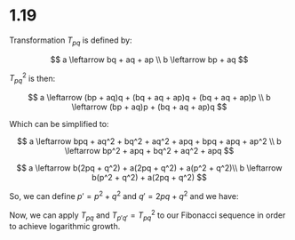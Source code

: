# 1.19

Transformation $T_{pq}$ is defined by:


$$
a \leftarrow bq + aq + ap \\
b \leftarrow bp + aq
$$

$T^2_{pq}$ is then:

$$
a \leftarrow (bp + aq)q + (bq + aq + ap)q + (bq + aq + ap)p \\
b \leftarrow (bp + aq)p + (bq + aq + ap)q
$$

Which can be simplified to:

$$
a \leftarrow bpq + aq^2 + bq^2 + aq^2 + apq + bpq + apq + ap^2 \\
b \leftarrow bp^2 + apq + bq^2 + aq^2 + apq
$$

$$
a \leftarrow b(2pq + q^2) + a(2pq + q^2) + a(p^2 + q^2)\\
b \leftarrow b(p^2 + q^2) + a(2pq + q^2)
$$

So, we can define $p' = p^2 + q^2$ and $q' = 2pq + q^2$ and we have:

Now, we can apply $T_{pq}$ and $T_{p'q'} = T^2_{pq}$ to our Fibonacci sequence in order to achieve logarithmic growth.
